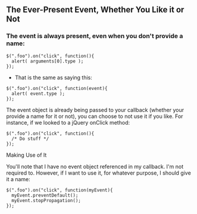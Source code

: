  ## The Ever-Present Event, Whether You Like it or Not

 ### The event is always present, even when you don't provide a name:
```
$(".foo").on("click", function(){
  alert( arguments[0].type );
});

```

- That is the same as saying this:
```
$(".foo").on("click", function(event){
  alert( event.type );
});
```
The event object is already being passed to your callback (whether your provide a name for it or not), you can choose to not use it if you like. For instance, if we looked to a jQuery onClick method:
```
$(".foo").on("click", function(){
  /* Do stuff */
});
```
Making Use of It

You'll note that I have no event object referenced in my callback. I'm not required to. However, if I want to use it, for whatever purpose, I should give it a name:
```
$(".foo").on("click", function(myEvent){
  myEvent.preventDefault();
  myEvent.stopPropagation();
});
```
